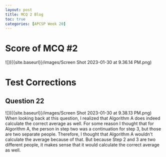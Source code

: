 ```yaml
---
layout: post
title: MCQ 2 Blog
toc: true
categories: [APCSP Week 20]
---
```


# Score of MCQ #2
![]({{site.baseurl}}/images/Screen Shot 2023-01-30 at 9.36.14 PM.png)

# Test Corrections
## Question 22
![]({{site.baseurl}}/images/Screen Shot 2023-01-30 at 9.38.13 PM.png)
When looking back at this question, I realized that Algorithm A does indeed calculate the correct average as well. For some reason I thought that for Algorithm A, the person in step two was a continuation for step 3, but those are two separate people. Therefore, I thought that Algorithm A wouldn't calculate the average because of that. But because Step 2 and 3 are two different people, it makes sense that it would calculate the correct average as well.

